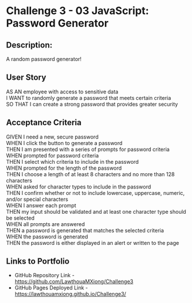 # Challenge 3 - 03 JavaScript: Password Generator

## **Description:**
A random password generator!

## **User Story**
AS AN employee with access to sensitive data <br />
I WANT to randomly generate a password that meets certain criteria<br />
SO THAT I can create a strong password that provides greater security<br />

## **Acceptance Criteria**
GIVEN I need a new, secure password<br />
WHEN I click the button to generate a password<br />
THEN I am presented with a series of prompts for password criteria<br />
WHEN prompted for password criteria<br />
THEN I select which criteria to include in the password<br />
WHEN prompted for the length of the password<br />
THEN I choose a length of at least 8 characters and no more than 128 characters<br />
WHEN asked for character types to include in the password<br />
THEN I confirm whether or not to include lowercase, uppercase, numeric, and/or special characters<br />
WHEN I answer each prompt<br />
THEN my input should be validated and at least one character type should be selected<br />
WHEN all prompts are answered<br />
THEN a password is generated that matches the selected criteria<br />
WHEN the password is generated<br />
THEN the password is either displayed in an alert or written to the page<br />

## **Links to Portfolio**
* GitHub Repository Link - https://github.com/LawthouaMXiong/Challenge3
* GitHub Pages Deployed Link - https://lawthouamxiong.github.io/Challenge3/